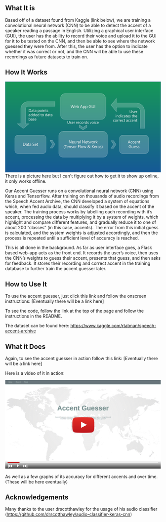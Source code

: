 ## What It is

Based off of a dataset found from Kaggle (link below), we are training a convolutional neural network (CNN) to be able to detect the accent of a speaker reading a passage in English. Utilizing a graphical user interface (GUI), the user has the ability to record their voice and upload it to the GUI for it to be tested on the CNN, and then be able to see where the network guessed they were from. After this, the user has the option to indicate whether it was correct or not, and the CNN will be able to use these recordings as future datasets to train on.

## How It Works

![Image](images/flowChart.png)
There is a picture here but I can't figure out how to get it to show up online, it only works offline.

Our Accent Guesser runs on a convolutional neural network (CNN) using Keras and Tensorflow. After training on thousands of audio recordings from the Speech Accent Archive, the CNN developed a system of equations which, when fed audio data, should classify it based on the accent of the speaker. The training process works by labelling each recording with it’s accent, processing the data by multiplying it by a system of weights, which highlight and compare different features, and gradually reduce it to one of about 200 “classes” (in this case, accents). The error from this initial guess is calculated, and the system weights is adjusted accordingly, and then the process is repeated until a sufficient level of accuracy is reached.

This is all done in the background. As far as user interface goes, a Flask based web-app acts as the front end. It records the user’s voice, then uses the CNN’s weights to guess their accent, presents that guess, and then asks for feedback. It stores their recording and correct accent in the training database to further train the accent guesser later.


## How to Use It

To use the accent guesser, just click this link and follow the onscreen instructions: [Eventually there will be a link here]

To see the code, follow the link at the top of the page and follow the instructions in the README. 

The dataset can be found here: https://www.kaggle.com/rtatman/speech-accent-archive


## What it Does

Again, to see the accent guesser in action follow this link:  [Eventually there will be a link here]

Here is a video of it in action:

![Image](images/Picture1.png)

As well as a few graphs of its accuracy for different accents and over time.
(These will be here eventually)

## Acknowledgements

Many thanks to the user drscotthawley for the usage of his audio classifier (https://github.com/drscotthawley/audio-classifier-keras-cnn)
